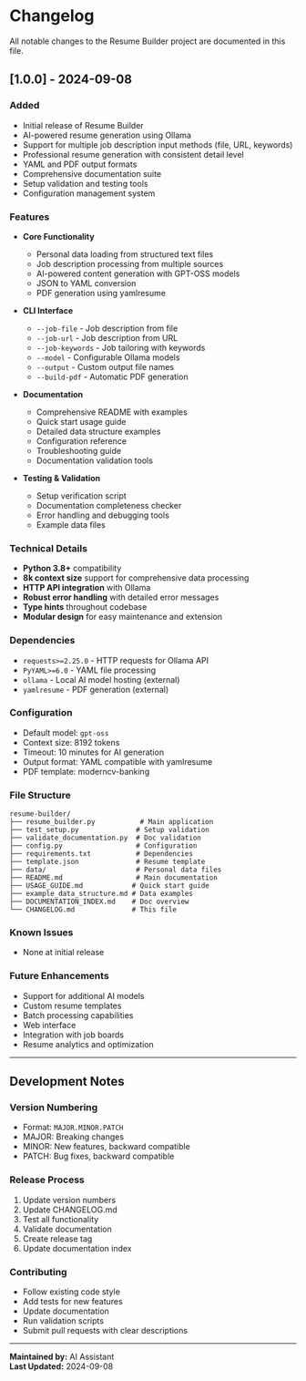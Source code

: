 # Changelog

All notable changes to the Resume Builder project are documented in this file.

## [1.0.0] - 2024-09-08

### Added
- Initial release of Resume Builder
- AI-powered resume generation using Ollama
- Support for multiple job description input methods (file, URL, keywords)
- Professional resume generation with consistent detail level
- YAML and PDF output formats
- Comprehensive documentation suite
- Setup validation and testing tools
- Configuration management system

### Features
- **Core Functionality**
  - Personal data loading from structured text files
  - Job description processing from multiple sources
  - AI-powered content generation with GPT-OSS models
  - JSON to YAML conversion
  - PDF generation using yamlresume

- **CLI Interface**
  - `--job-file` - Job description from file
  - `--job-url` - Job description from URL
  - `--job-keywords` - Job tailoring with keywords
  - `--model` - Configurable Ollama models
  - `--output` - Custom output file names
  - `--build-pdf` - Automatic PDF generation

- **Documentation**
  - Comprehensive README with examples
  - Quick start usage guide
  - Detailed data structure examples
  - Configuration reference
  - Troubleshooting guide
  - Documentation validation tools

- **Testing & Validation**
  - Setup verification script
  - Documentation completeness checker
  - Error handling and debugging tools
  - Example data files

### Technical Details
- **Python 3.8+** compatibility
- **8k context size** support for comprehensive data processing
- **HTTP API integration** with Ollama
- **Robust error handling** with detailed error messages
- **Type hints** throughout codebase
- **Modular design** for easy maintenance and extension

### Dependencies
- `requests>=2.25.0` - HTTP requests for Ollama API
- `PyYAML>=6.0` - YAML file processing
- `ollama` - Local AI model hosting (external)
- `yamlresume` - PDF generation (external)

### Configuration
- Default model: `gpt-oss`
- Context size: 8192 tokens
- Timeout: 10 minutes for AI generation
- Output format: YAML compatible with yamlresume
- PDF template: moderncv-banking

### File Structure
```
resume-builder/
├── resume_builder.py           # Main application
├── test_setup.py              # Setup validation
├── validate_documentation.py  # Doc validation
├── config.py                  # Configuration
├── requirements.txt           # Dependencies
├── template.json              # Resume template
├── data/                      # Personal data files
├── README.md                  # Main documentation
├── USAGE_GUIDE.md            # Quick start guide
├── example_data_structure.md # Data examples
├── DOCUMENTATION_INDEX.md    # Doc overview
└── CHANGELOG.md              # This file
```

### Known Issues
- None at initial release

### Future Enhancements
- Support for additional AI models
- Custom resume templates
- Batch processing capabilities
- Web interface
- Integration with job boards
- Resume analytics and optimization

---

## Development Notes

### Version Numbering
- Format: `MAJOR.MINOR.PATCH`
- MAJOR: Breaking changes
- MINOR: New features, backward compatible
- PATCH: Bug fixes, backward compatible

### Release Process
1. Update version numbers
2. Update CHANGELOG.md
3. Test all functionality
4. Validate documentation
5. Create release tag
6. Update documentation index

### Contributing
- Follow existing code style
- Add tests for new features
- Update documentation
- Run validation scripts
- Submit pull requests with clear descriptions

---

**Maintained by:** AI Assistant  
**Last Updated:** 2024-09-08
